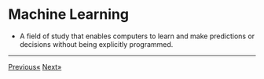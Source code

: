 # Machine Learning

* A field of study that enables computers to learn and make predictions or decisions without being explicitly programmed.
<hr>

<a href="https://mlatoz.github.io">Previous«</a> <a href="../Section 02 - Part 01 - Data Preprocessing">Next»</a>
